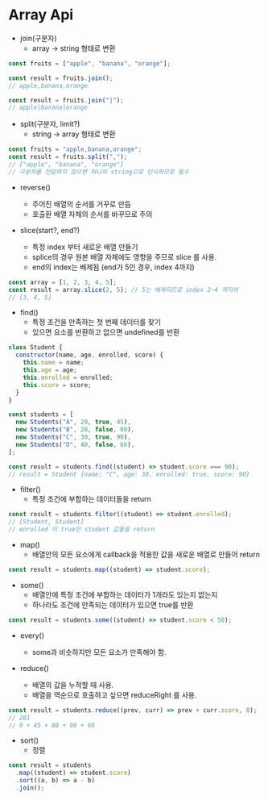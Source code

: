 # Array Api

- join(구분자)
  - array -> string 형태로 변환

```javascript
const fruits = ["apple", "banana", "orange"];

const result = fruits.join();
// apple,banana,orange

const result = fruits.join("|");
// apple|banana|orange
```

- split(구분자, limit?)
  - string -> array 형태로 변환

```javascript
const fruits = "apple,banana,orange";
const result = fruits.split(",");
// ["apple", "banana", "orange"]
// 구분자를 전달하지 않으면 하나의 string으로 인식하므로 필수
```

- reverse()

  - 주어진 배열의 순서를 거꾸로 만듬
  - 호출환 배열 자체의 순서를 바꾸므로 주의

- slice(start?, end?)
  - 특정 index 부터 새로운 배열 만들기
  - splice의 경우 원본 배열 자체에도 영향을 주므로 slice 를 사용.
  - end의 index는 배제됨 (end가 5인 경우, index 4까지)

```javascript
const array = [1, 2, 3, 4, 5];
const result = array.slice(2, 5); // 5는 배제되므로 index 2~4 까지의
// [3, 4, 5]
```

- find()
  - 특정 조건을 만족하는 첫 번째 데이터를 찾기
  - 있으면 요소를 반환하고 없으면 undefined를 반환

```javascript
class Student {
  constructor(name, age, enrolled, score) {
    this.name = name;
    this.age = age;
    this.enrolled = enrolled;
    this.score = score;
  }
}

const students = [
  new Students("A", 29, true, 45),
  new Students("B", 28, false, 80),
  new Students("C", 30, true, 90),
  new Students("D", 40, false, 66),
];

const result = students.find((student) => student.score === 90);
// result = Student {name: "C", age: 30, enrolled: true, score: 90}
```

- filter()
  - 특정 조건에 부합하는 데이터들을 return

```javascript
const result = students.filter((student) => student.enrolled);
// [Student, Student]
// enrolled 이 true인 student 값들을 return
```

- map()
  - 배열안의 모든 요소에게 callback을 적용한 값을 새로운 배열로 만들어 return

```javascript
const result = students.map((student) => student.score);
```

- some()
  - 배열안에 특정 조건에 부합하는 데이터가 1개라도 있는지 없는지
  - 하나라도 조건에 만족되는 데이터가 있으면 true를 반환

```javascript
const result = students.some((student) => student.score < 50);
```

- every()

  - some과 비슷하지만 모든 요소가 만족해야 함.

- reduce()
  - 배열의 값을 누적할 때 사용.
  - 배열을 역순으로 호출하고 싶으면 reduceRight 를 사용.

```javascript
const result = students.reduce((prev, curr) => prev + curr.score, 0);
// 281
// 0 + 45 + 80 + 90 + 66
```

- sort()
  - 정렬

```javascript
const result = students
  .map((student) => student.score)
  .sort((a, b) => a - b)
  .join();
```
